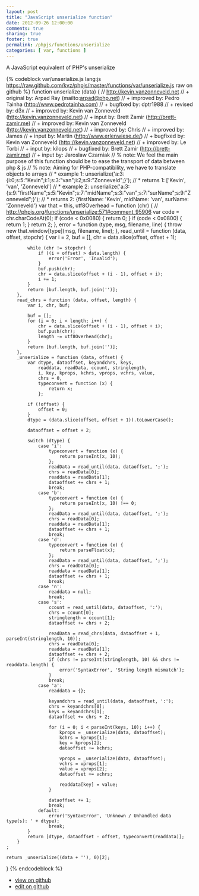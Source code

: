 ```yaml
---
layout: post
title: "JavaScript unserialize function"
date: 2012-09-26 12:00:00
comments: true
sharing: true
footer: true
permalink: /phpjs/functions/unserialize
categories: [ var, functions ]
---
```

A JavaScript equivalent of PHP's unserialize
<!-- more -->
{% codeblock var/unserialize.js lang:js https://raw.github.com/kvz/phpjs/master/functions/var/unserialize.js raw on github %}
function unserialize (data) {
    // http://kevin.vanzonneveld.net
    // +     original by: Arpad Ray (mailto:arpad@php.net)
    // +     improved by: Pedro Tainha (http://www.pedrotainha.com)
    // +     bugfixed by: dptr1988
    // +      revised by: d3x
    // +     improved by: Kevin van Zonneveld (http://kevin.vanzonneveld.net)
    // +        input by: Brett Zamir (http://brett-zamir.me)
    // +     improved by: Kevin van Zonneveld (http://kevin.vanzonneveld.net)
    // +     improved by: Chris
    // +     improved by: James
    // +        input by: Martin (http://www.erlenwiese.de/)
    // +     bugfixed by: Kevin van Zonneveld (http://kevin.vanzonneveld.net)
    // +     improved by: Le Torbi
    // +     input by: kilops
    // +     bugfixed by: Brett Zamir (http://brett-zamir.me)
    // +      input by: Jaroslaw Czarniak
    // %            note: We feel the main purpose of this function should be to ease the transport of data between php & js
    // %            note: Aiming for PHP-compatibility, we have to translate objects to arrays
    // *       example 1: unserialize('a:3:{i:0;s:5:"Kevin";i:1;s:3:"van";i:2;s:9:"Zonneveld";}');
    // *       returns 1: ['Kevin', 'van', 'Zonneveld']
    // *       example 2: unserialize('a:3:{s:9:"firstName";s:5:"Kevin";s:7:"midName";s:3:"van";s:7:"surName";s:9:"Zonneveld";}');
    // *       returns 2: {firstName: 'Kevin', midName: 'van', surName: 'Zonneveld'}
    var that = this,
        utf8Overhead = function (chr) {
            // http://phpjs.org/functions/unserialize:571#comment_95906
            var code = chr.charCodeAt(0);
            if (code < 0x0080) {
                return 0;
            }
            if (code < 0x0800) {
                return 1;
            }
            return 2;
        },
        error = function (type, msg, filename, line) {
            throw new that.window[type](msg, filename, line);
        },
        read_until = function (data, offset, stopchr) {
            var i = 2, buf = [], chr = data.slice(offset, offset + 1);

            while (chr != stopchr) {
                if ((i + offset) > data.length) {
                    error('Error', 'Invalid');
                }
                buf.push(chr);
                chr = data.slice(offset + (i - 1), offset + i);
                i += 1;
            }
            return [buf.length, buf.join('')];
        },
        read_chrs = function (data, offset, length) {
            var i, chr, buf;

            buf = [];
            for (i = 0; i < length; i++) {
                chr = data.slice(offset + (i - 1), offset + i);
                buf.push(chr);
                length -= utf8Overhead(chr);
            }
            return [buf.length, buf.join('')];
        },
        _unserialize = function (data, offset) {
            var dtype, dataoffset, keyandchrs, keys, 
                readdata, readData, ccount, stringlength, 
                i, key, kprops, kchrs, vprops, vchrs, value,
                chrs = 0, 
                typeconvert = function (x) {
                    return x;
                };

            if (!offset) {
                offset = 0;
            }
            dtype = (data.slice(offset, offset + 1)).toLowerCase();

            dataoffset = offset + 2;

            switch (dtype) {
                case 'i':
                    typeconvert = function (x) {
                        return parseInt(x, 10);
                    };
                    readData = read_until(data, dataoffset, ';');
                    chrs = readData[0];
                    readdata = readData[1];
                    dataoffset += chrs + 1;
                    break;
                case 'b':
                    typeconvert = function (x) {
                        return parseInt(x, 10) !== 0;
                    };
                    readData = read_until(data, dataoffset, ';');
                    chrs = readData[0];
                    readdata = readData[1];
                    dataoffset += chrs + 1;
                    break;
                case 'd':
                    typeconvert = function (x) {
                        return parseFloat(x);
                    };
                    readData = read_until(data, dataoffset, ';');
                    chrs = readData[0];
                    readdata = readData[1];
                    dataoffset += chrs + 1;
                    break;
                case 'n':
                    readdata = null;
                    break;
                case 's':
                    ccount = read_until(data, dataoffset, ':');
                    chrs = ccount[0];
                    stringlength = ccount[1];
                    dataoffset += chrs + 2;

                    readData = read_chrs(data, dataoffset + 1, parseInt(stringlength, 10));
                    chrs = readData[0];
                    readdata = readData[1];
                    dataoffset += chrs + 2;
                    if (chrs != parseInt(stringlength, 10) && chrs != readdata.length) {
                        error('SyntaxError', 'String length mismatch');
                    }
                    break;
                case 'a':
                    readdata = {};

                    keyandchrs = read_until(data, dataoffset, ':');
                    chrs = keyandchrs[0];
                    keys = keyandchrs[1];
                    dataoffset += chrs + 2;

                    for (i = 0; i < parseInt(keys, 10); i++) {
                        kprops = _unserialize(data, dataoffset);
                        kchrs = kprops[1];
                        key = kprops[2];
                        dataoffset += kchrs;

                        vprops = _unserialize(data, dataoffset);
                        vchrs = vprops[1];
                        value = vprops[2];
                        dataoffset += vchrs;

                        readdata[key] = value;
                    }

                    dataoffset += 1;
                    break;
                default:
                    error('SyntaxError', 'Unknown / Unhandled data type(s): ' + dtype);
                    break;
            }
            return [dtype, dataoffset - offset, typeconvert(readdata)];
        }
    ;

    return _unserialize((data + ''), 0)[2];
}
{% endcodeblock %}
<ul>
 <li><a href="https://github.com/kvz/phpjs/blob/master/functions/var/unserialize.js">view on github</a></li>
 <li><a href="https://github.com/kvz/phpjs/edit/master/functions/var/unserialize.js">edit on github</a></li>
</ul>
